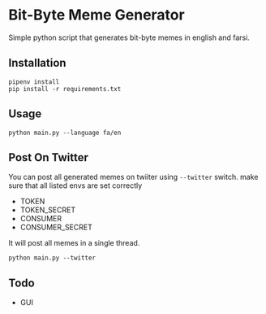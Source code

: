# Bit-Byte Meme Generator


Simple python script that generates bit-byte memes in english and farsi.

## Installation
```
pipenv install
pip install -r requirements.txt
```

## Usage
```
python main.py --language fa/en
```


## Post On Twitter
You can post all generated memes on twiiter using `--twitter` switch.
make sure that all listed envs are set correctly
* TOKEN
* TOKEN_SECRET
* CONSUMER
* CONSUMER_SECRET

It will post all memes in a single thread.

```
python main.py --twitter
```

## Todo

* GUI
